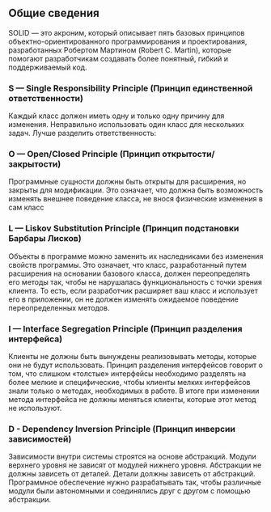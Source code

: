 ## Общие сведения
SOLID — это акроним, который описывает пять базовых принципов объектно-ориентированного программирования и проектирования, 
разработанных Робертом Мартином (Robert C. Martin), которые помогают разработчикам создавать более понятный, 
гибкий и поддерживаемый код.

### S — Single Responsibility Principle (Принцип единственной ответственности)
Каждый класс должен иметь одну и только одну причину для изменения.
Неправильно использовать один класс для нескольких задач. Лучше разделить ответственность:

### O — Open/Closed Principle (Принцип открытости/закрытости)
Программные сущности должны быть открыты для расширения, но закрыты для модификации.
Это означает, что должна быть возможность изменять внешнее поведение класса, не внося физические изменения в сам класс

### L — Liskov Substitution Principle (Принцип подстановки Барбары Лисков)
Объекты в программе можно заменить их наследниками без изменения свойств программы.
Это означает, что класс, разработанный путем расширения на основании базового класса, 
должен переопределять его методы так, чтобы не нарушалась функциональность с точки зрения клиента. 
То есть, если разработчик расширяет ваш класс и использует его в приложении, 
он не должен изменять ожидаемое поведение переопределенных методов.

### I — Interface Segregation Principle (Принцип разделения интерфейса)
Клиенты не должны быть вынуждены реализовывать методы, которые они не будут использовать.
Принцип разделения интерфейсов говорит о том, что слишком «толстые» интерфейсы необходимо разделять на более мелкие и специфические, 
чтобы клиенты мелких интерфейсов знали только о методах, необходимых в работе. 
В итоге при изменении метода интерфейса не должны меняться клиенты, которые этот метод не используют.

### D - Dependency Inversion Principle (Принцип инверсии зависимостей)
Зависимости внутри системы строятся на основе абстракций. Модули верхнего уровня не зависят от модулей нижнего уровня. 
Абстракции не должны зависеть от деталей. Детали должны зависеть от абстракций.
Программное обеспечение нужно разрабатывать так, чтобы различные модули были автономными и соединялись друг с другом с помощью абстракции. 
